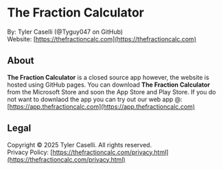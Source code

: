 # The Fraction Calculator
By: Tyler Caselli (@Tyguy047 on GitHub)<br>
Website: [https://thefractioncalc.com](https://thefractioncalc.com)

## About
**The Fraction Calculator** is a closed source app however, the website is hosted using GitHub pages.
You can download **The Fraction Calculator** from the Microsoft Store and soon the App Store and Play Store.
If you do not want to downlaod the app you can try out our web app @: [https://app.thefractioncalc.com](https://app.thefractioncalc.com)

## Legal
Copyright © 2025 Tyler Caselli. All rights reserved.<br>
Privacy Policy: [https://thefractioncalc.com/privacy.html](https://thefractioncalc.com/privacy.html)

